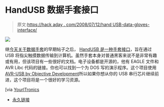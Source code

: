 # HandUSB 数据手套接口

> 原文:[https://hack aday . com/2008/07/12/hand USB-data-gloves-interface/](https://hackaday.com/2008/07/12/handusb-data-gloves-interface/)

![](../Images/6cbeef6c8b8f9dfe1128bf1c7ad6021f.png)

继[今天关于数据手套](http://www.hackaday.com/2008/07/12/clove-2-glove-for-one-handed-input/)的早期帖子之后， [HandUSB 是一种手套接口](http://www-user.tu-chemnitz.de/~heha/mb-iwp/Datenhandschuh/)，旨在通过 USB 将指尖触摸数据传输到计算机。虽然手套本身对普通黑客来说不是非常有趣或有用，但该项目有一些很好的文档。电子设备都是开源的，他有 EAGLE 文件和 AVR Libc 代码的链接。你也可以找到一个为 DOS 写的演示程序。这个项目使用[AVR-USB by Objective Development](http://www.obdev.at/products/avrusb/index.html)所以如果你想从你的 USB 串行芯片继续前进，这个项目将是一个很好的学习资源。

[via [YourlTronics](http://www.youritronics.com/data-gloves-with-miniaturized-usb-controlling-device/)

*   [永久链接](http://www-user.tu-chemnitz.de/~heha/mb-iwp/Datenhandschuh/)